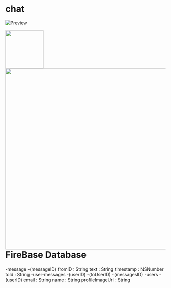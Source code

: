 # chat


![Preview](http://i.giphy.com/xUA7b9hZSMGP5AH5g4.gif)



<p>
<img width = 120, src = "http://i.imgur.com/w1zrm8l.png"/>
<img src = "http://i.imgur.com/bHgYeXc.png", style = "float:right; width:570px">
</p>





# FireBase Database
-message
	-(messageID)
		fromID : String
		text : String
		timestamp : NSNumber
		toId : String
-user-messages
	-(userID)
		-(toUserID)
			-(messagesID)
-users
	-(userID)
		email : String
		name : String
		profileImageUrl : String
